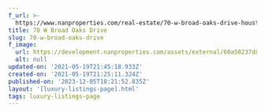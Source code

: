 ```yaml
---
f_url: >-
  https://www.nanproperties.com/real-estate/70-w-broad-oaks-drive-houston-tx-77056/67752433/105546767
title: 70 W Broad Oaks Drive
slug: 70-w-broad-oaks-drive
f_image:
  url: https://development.nanproperties.com/assets/external/60a58237d825400c6b880194_img-1.jpeg
  alt: null
updated-on: '2021-05-19T21:45:18.933Z'
created-on: '2021-05-19T21:25:11.324Z'
published-on: '2023-12-05T18:21:52.835Z'
layout: '[luxury-listings-page].html'
tags: luxury-listings-page
---
```




